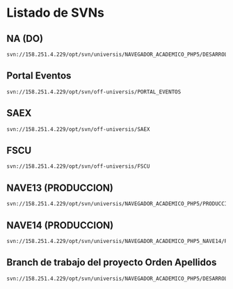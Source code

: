 
# Listado de SVNs

## NA (DO)
	svn://158.251.4.229/opt/svn/universis/NAVEGADOR_ACADEMICO_PHP5/DESARROLLO/trunk

## Portal Eventos
	svn://158.251.4.229/opt/svn/off-universis/PORTAL_EVENTOS

## SAEX
	svn://158.251.4.229/opt/svn/off-universis/SAEX

## FSCU
	svn://158.251.4.229/opt/svn/off-universis/FSCU

## NAVE13 (PRODUCCION) 
	svn://158.251.4.229/opt/svn/universis/NAVEGADOR_ACADEMICO_PHP5/PRODUCCION

## NAVE14 (PRODUCCION) 
	svn://158.251.4.229/opt/svn/universis/NAVEGADOR_ACADEMICO_PHP5_NAVE14/PRODUCCION/
 

## Branch de trabajo del proyecto Orden Apellidos
	svn://158.251.4.229/opt/svn/universis/NAVEGADOR_ACADEMICO_PHP5/DESARROLLO/branches/ORDEN_APELLIDOS